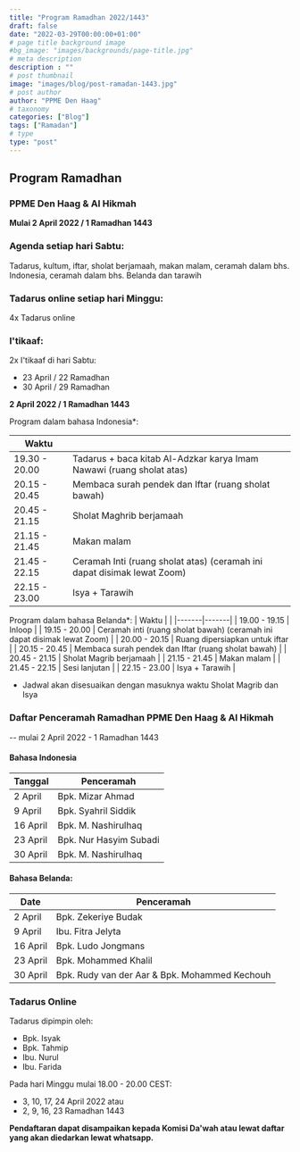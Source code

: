 ```yaml
---
title: "Program Ramadhan 2022/1443"
draft: false
date: "2022-03-29T00:00:00+01:00"
# page title background image
#bg_image: "images/backgrounds/page-title.jpg"
# meta description
description : ""
# post thumbnail
image: "images/blog/post-ramadan-1443.jpg"
# post author
author: "PPME Den Haag"
# taxonomy
categories: ["Blog"]
tags: ["Ramadan"]
# type
type: "post"
---
```


## Program Ramadhan
### PPME Den Haag & Al Hikmah
**Mulai 2 April 2022 / 1 Ramadhan 1443**




### Agenda setiap hari Sabtu:
Tadarus, kultum, iftar, sholat berjamaah, makan malam, ceramah dalam bhs. Indonesia, ceramah dalam bhs. Belanda dan tarawih

### Tadarus online setiap hari Minggu:
4x  Tadarus online

### I'tikaaf:
2x I'tikaaf di hari Sabtu:
* 23 April / 22 Ramadhan
* 30 April / 29 Ramadhan


**2 April 2022 / 1 Ramadhan 1443**

Program dalam bahasa Indonesia*:

| Waktu |  |
|-------|-------|
| 19.30 - 20.00 | Tadarus + baca kitab Al-Adzkar karya Imam Nawawi (ruang sholat atas) |
| 20.15 - 20.45 | Membaca surah pendek dan Iftar (ruang sholat bawah) |
| 20.45 - 21.15 | Sholat Maghrib berjamaah |
| 21.15 - 21.45 | Makan malam |
| 21.45 - 22.15 | Ceramah Inti (ruang sholat atas) (ceramah ini dapat disimak lewat Zoom) |
| 22.15 - 23.00 | Isya + Tarawih |


Program dalam bahasa Belanda*:
| Waktu |  |
|-------|-------|
| 19.00 - 19.15 | Inloop |
| 19.15 - 20.00 | Ceramah inti (ruang sholat bawah) (ceramah ini dapat disimak lewat Zoom) |
| 20.00 - 20.15 | Ruang dipersiapkan untuk iftar |
| 20.15 - 20.45 | Membaca surah pendek dan Iftar (ruang sholat bawah) |
| 20.45 - 21.15 | Sholat Magrib berjamaah |
| 21.15 - 21.45 | Makan malam |
| 21.45 - 22.15 | Sesi lanjutan |
| 22.15 - 23.00 | Isya + Tarawih |

* Jadwal akan disesuaikan dengan masuknya waktu Sholat Magrib dan Isya


### Daftar Penceramah Ramadhan PPME Den Haag & Al Hikmah
-- mulai 2 April 2022 - 1 Ramadhan 1443


#### Bahasa Indonesia

| Tanggal | Penceramah |
|------|---------|
| 2 April | Bpk. Mizar Ahmad |
| 9 April | Bpk. Syahril Siddik |
| 16 April| Bpk. M. Nashirulhaq |
| 23 April| Bpk. Nur Hasyim Subadi |
| 30 April| Bpk. M. Nashirulhaq |


#### Bahasa Belanda:

| Date | Penceramah |
|------|---------|
| 2 April | Bpk. Zekeriye Budak |
| 9 April | Ibu. Fitra Jelyta |
| 16 April| Bpk. Ludo Jongmans |
| 23 April| Bpk. Mohammed Khalil |
| 30 April| Bpk. Rudy van der Aar & Bpk. Mohammed Kechouh |


### Tadarus Online

Tadarus dipimpin oleh:
* Bpk. Isyak
* Bpk. Tahmip
* Ibu. Nurul
* Ibu. Farida

Pada hari Minggu mulai 18.00 - 20.00 CEST:
* 3, 10, 17, 24 April 2022 atau
* 2, 9, 16, 23 Ramadhan 1443

**Pendaftaran dapat disampaikan kepada Komisi Da'wah atau lewat daftar yang akan diedarkan lewat whatsapp.**